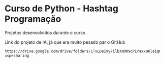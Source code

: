 # Curso de Python - Hashtag Programação

Projetos desenvolvidos durante o curso.

Link do projeto de IA, já que era muito pesado par o GitHub
```
https://drive.google.com/drive/folders/1TvLDeIVy7ilbXmR09cPEraxxHKleiqCg?usp=sharing
```
